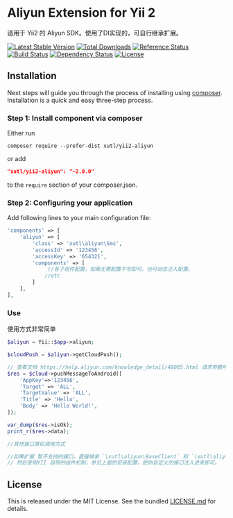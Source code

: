 # Aliyun Extension for Yii 2

适用于 Yii2 的 Aliyun SDK。使用了DI实现的，可自行继承扩展。

[![Latest Stable Version](https://poser.pugx.org/xutl/yii2-aliyun/v/stable.png)](https://packagist.org/packages/xutl/yii2-aliyun)
[![Total Downloads](https://poser.pugx.org/xutl/yii2-aliyun/downloads.png)](https://packagist.org/packages/xutl/yii2-aliyun)
[![Reference Status](https://www.versioneye.com/php/xutl:yii2-aliyun/reference_badge.svg)](https://www.versioneye.com/php/xutl:yii2-aliyun/references)
[![Build Status](https://img.shields.io/travis/xutl/yii2-aliyun.svg)](http://travis-ci.org/xutl/yii2-aliyun)
[![Dependency Status](https://www.versioneye.com/php/xutl:yii2-aliyun/dev-master/badge.png)](https://www.versioneye.com/php/xutl:yii2-aliyun/dev-master)
[![License](https://poser.pugx.org/xutl/yii2-aliyun/license.svg)](https://packagist.org/packages/xutl/yii2-aliyun)


Installation
------------

Next steps will guide you through the process of installing  using [composer](http://getcomposer.org/download/). Installation is a quick and easy three-step process.

### Step 1: Install component via composer

Either run

```
composer require --prefer-dist xutl/yii2-aliyun
```

or add

```json
"xutl/yii2-aliyun": "~2.0.0"
```

to the `require` section of your composer.json.

### Step 2: Configuring your application

Add following lines to your main configuration file:

```php
'components' => [
    'aliyun' => [
        'class' => 'xutl\aliyun\Sms',  
        'accessId' => '123456',
        'accessKey' => '654321', 
        'components' => [
             //各子组件配置，如果无需配置不写即可。也可动态注入配置。
            //etc
        ]
    ],
],
```

### Use 

使用方式非常简单

```php
$aliyun = Yii::$app->aliyun;

$cloudPush = $aliyun->getCloudPush();

// 查看文档 https://help.aliyun.com/knowledge_detail/48085.html 请求参数中的 `Action` 省略，其他的照着协商就发包了。
$res = $cloud->pushMessageToAndroid([
    'AppKey'=>'123456',
    'Target' => 'ALL',
    'TargetValue' => 'ALL',
    'Title' => 'Hello',
    'Body' => 'Hello World!',
]);

var_dump($res->isOk);
print_r($res->data);

//其他接口类似调用方式

//如果扩展 暂不支持的接口，直接继承 `\xutl\aliyun\BaseClient` 和 `\xutl\aliyun\BaseAcsClient` 基类即可自带 认证。你只需扩展方法即可。 
// 然后使用YII 自带的组件机制，参见上面的安装配置，把你自定义的接口注入进来即可。
```


## License

This is released under the MIT License. See the bundled [LICENSE.md](LICENSE.md)
for details.